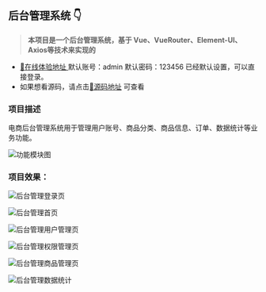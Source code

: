 ## 后台管理系统 👇
> **本项目是一个后台管理系统，基于 Vue、VueRouter、Element-UI、Axios等技术来实现的**
- [🚩在线体验地址 ](https://wwwpppfffzzz.github.io/backstage-management-vue2-website/#/login) 默认账号：admin 默认密码：123456   已经默认设置，可以直接登录。
- 如果想看源码，请点击[🚩源码地址](https://github.com/wwwpppfffzzz/backstage-management-vue2) 可查看

 
### 项目描述
电商后台管理系统用于管理用户账号、商品分类、商品信息、订单、数据统计等业务功能。

![功能模块图](https://gitee.com/wBekvam/vue-shop-admin/raw/master/image/mall_desc01.png)

### 项目效果：


![后台管理登录页](https://p1-juejin.byteimg.com/tos-cn-i-k3u1fbpfcp/92c87510cd364c2f938e32babbd72153~tplv-k3u1fbpfcp-watermark.image)


![后台管理首页](https://p6-juejin.byteimg.com/tos-cn-i-k3u1fbpfcp/002aa88afe88496b90663be09ab463b5~tplv-k3u1fbpfcp-watermark.image)


![后台管理用户管理页](https://p1-juejin.byteimg.com/tos-cn-i-k3u1fbpfcp/c2e79df8e7d94cf38efb9018a89ebd7e~tplv-k3u1fbpfcp-watermark.image)


![后台管理权限管理页](https://p6-juejin.byteimg.com/tos-cn-i-k3u1fbpfcp/3dddb247ca1f49afafa508c4e506b309~tplv-k3u1fbpfcp-watermark.image)

![后台管理商品管理页](https://p3-juejin.byteimg.com/tos-cn-i-k3u1fbpfcp/0918c73d8de4485bad0ba2c0ea24933a~tplv-k3u1fbpfcp-watermark.image)


![后台管理数据统计](https://p1-juejin.byteimg.com/tos-cn-i-k3u1fbpfcp/4789abde959d49e8bd5ca4371c129061~tplv-k3u1fbpfcp-watermark.image)
